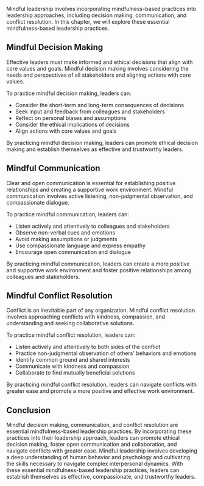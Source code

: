 
Mindful leadership involves incorporating mindfulness-based practices into leadership approaches, including decision making, communication, and conflict resolution. In this chapter, we will explore these essential mindfulness-based leadership practices.

Mindful Decision Making
-----------------------

Effective leaders must make informed and ethical decisions that align with core values and goals. Mindful decision making involves considering the needs and perspectives of all stakeholders and aligning actions with core values.

To practice mindful decision making, leaders can:

* Consider the short-term and long-term consequences of decisions
* Seek input and feedback from colleagues and stakeholders
* Reflect on personal biases and assumptions
* Consider the ethical implications of decisions
* Align actions with core values and goals

By practicing mindful decision making, leaders can promote ethical decision making and establish themselves as effective and trustworthy leaders.

Mindful Communication
---------------------

Clear and open communication is essential for establishing positive relationships and creating a supportive work environment. Mindful communication involves active listening, non-judgmental observation, and compassionate dialogue.

To practice mindful communication, leaders can:

* Listen actively and attentively to colleagues and stakeholders
* Observe non-verbal cues and emotions
* Avoid making assumptions or judgments
* Use compassionate language and express empathy
* Encourage open communication and dialogue

By practicing mindful communication, leaders can create a more positive and supportive work environment and foster positive relationships among colleagues and stakeholders.

Mindful Conflict Resolution
---------------------------

Conflict is an inevitable part of any organization. Mindful conflict resolution involves approaching conflicts with kindness, compassion, and understanding and seeking collaborative solutions.

To practice mindful conflict resolution, leaders can:

* Listen actively and attentively to both sides of the conflict
* Practice non-judgmental observation of others' behaviors and emotions
* Identify common ground and shared interests
* Communicate with kindness and compassion
* Collaborate to find mutually beneficial solutions

By practicing mindful conflict resolution, leaders can navigate conflicts with greater ease and promote a more positive and effective work environment.

Conclusion
----------

Mindful decision making, communication, and conflict resolution are essential mindfulness-based leadership practices. By incorporating these practices into their leadership approach, leaders can promote ethical decision making, foster open communication and collaboration, and navigate conflicts with greater ease. Mindful leadership involves developing a deep understanding of human behavior and psychology and cultivating the skills necessary to navigate complex interpersonal dynamics. With these essential mindfulness-based leadership practices, leaders can establish themselves as effective, compassionate, and trustworthy leaders.

